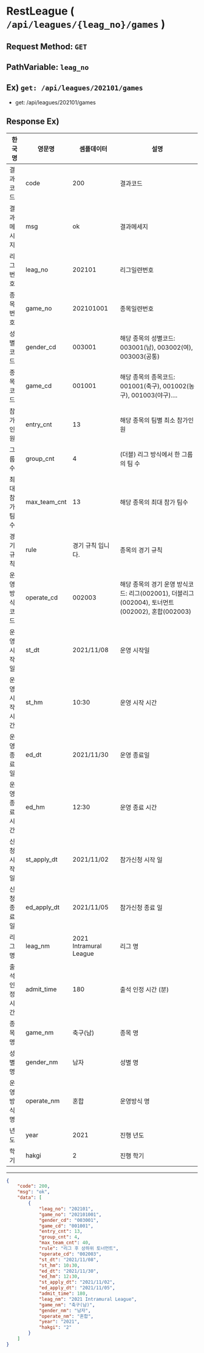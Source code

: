 # RestLeague ( `/api/leagues/{leag_no}/games` )
## Request Method: `GET`
## PathVariable: `leag_no`
## Ex) `get: /api/leagues/202101/games`
- get: /api/leagues/202101/games
## Response Ex)

|한국명|영문명|셈플데이터|설명|
|---|---|---|---|
|결과코드|code|200|결과코드|
|결과메시지|msg|ok|결과메세지|
|리그번호|leag_no|202101|리그일련번호|
|종목번호|game_no|202101001|종목일련번호|
|성별코드|gender_cd|003001|해당 종목의 성별코드: 003001(남), 003002(여), 003003(공통)|
|종목코드|game_cd|001001|해당 종목의 종목코드: 001001(축구), 001002(농구), 001003(야구)....|
|참가인원|entry_cnt|13|해당 종목의 팀별 최소 참가인원|
|그룹 수|group_cnt|4|(더블) 리그 방식에서 한 그룹의 팀 수|
|최대참가팀수|max_team_cnt|13|해당 종목의 최대 참가 팀수|
|경기규칙|rule|경기 규칙 입니다.|종목의 경기 규칙|
|운영방식코드|operate_cd|002003|해당 종목의 경기 운영 방식코드: 리그(002001), 더블리그(002004), 토너먼트(002002), 혼합(002003)|
|운영시작일|st_dt|2021/11/08|운영 시작일|
|운영시작시간|st_hm|10:30|운영 시작 시간|
|운영종료일|ed_dt|2021/11/30|운영 종료일|
|운영종료시간|ed_hm|12:30|운영 종료 시간|
|신청시작일|st_apply_dt|2021/11/02|참가신청 시작 일|
|신청종료일|ed_apply_dt|2021/11/05|참가신청 종료 일|
|리그명|leag_nm|2021 Intramural League|리그 명|
|출석인정시간|admit_time|180|출석 인정 시간 (분)|
|종목명|game_nm|축구(남)|종목 명|
|성별명|gender_nm|남자|성별 명|
|운영방식명|operate_nm|혼합|운영방식 명|
|년도|year|2021|진행 년도|
|학기|hakgi|2|진행 학기|

---

```json
{
    "code": 200,
    "msg": "ok",
    "data": [
        {
            "leag_no": "202101",
            "game_no": "202101001",
            "gender_cd": "003001",
            "game_cd": "001001",
            "entry_cnt": 13,
            "group_cnt": 4,
            "max_team_cnt": 40,
            "rule": "리그 후 상하위 토너먼트",
            "operate_cd": "002003",
            "st_dt": "2021/11/08",
            "st_hm": 10:30,
            "ed_dt": "2021/11/30",
            "ed_hm": 12:30,
            "st_apply_dt": "2021/11/02",
            "ed_apply_dt": "2021/11/05",
            "admit_time": 180,
            "leag_nm": "2021 Intramural League",
            "game_nm": "축구(남)",
            "gender_nm": "남자",
            "operate_nm": "혼합",
            "year": "2021",
            "hakgi": "2"
        }
    ]
}
```
